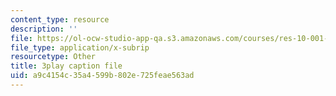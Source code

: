 ```yaml
---
content_type: resource
description: ''
file: https://ol-ocw-studio-app-qa.s3.amazonaws.com/courses/res-10-001-making-science-and-engineering-pictures-a-practical-guide-to-presenting-your-work-spring-2016/a9c4154c35a4599b802e725feae563ad_r0Os1lPSlN0.vtt
file_type: application/x-subrip
resourcetype: Other
title: 3play caption file
uid: a9c4154c-35a4-599b-802e-725feae563ad
---
```

